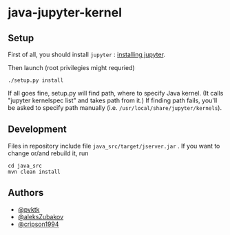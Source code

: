 # java-jupyter-kernel

## Setup
First of all, you should install ```jupyter``` : [installing jupyter](http://jupyter.readthedocs.io/en/latest/install.html). 

Then launch (root privilegies might requried)
```
./setup.py install
``` 
If all goes fine, setup.py will find path, where to specify Java kernel. (It calls "jupyter kernelspec list"  and takes path from it.) If finding path fails, you'll be asked to specify
path manually (i.e. ```/usr/local/share/jupyter/kernels```).

## Development
Files in repository include file ```java_src/target/jserver.jar``` . If you want to change or/and rebuild
it, run 
```
cd java_src
mvn clean install
``` 

## Authors
- [@pvktk](https://github.com/pvktk)
- [@aleksZubakov](https://github.com/aleksZubakov)
- [@cripson1994](https://github.com/cripson1994)
